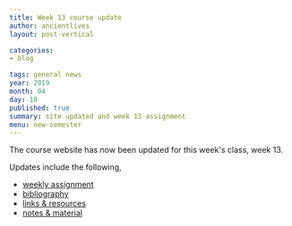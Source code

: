 ```yaml
---
title: Week 13 course update
author: ancientlives
layout: post-vertical

categories:
- blog

tags: general news
year: 2019
month: 04
day: 10
published: true
summary: site updated and week 13 assignment
menu: new-semester
---
```


The course website has now been updated for this week's class, week 13.

Updates include the following,

* [weekly assignment](/weekly_assignment)
* [bibliography](/bibliography)
* [links & resources](/links)
* [notes & material](/notes)
